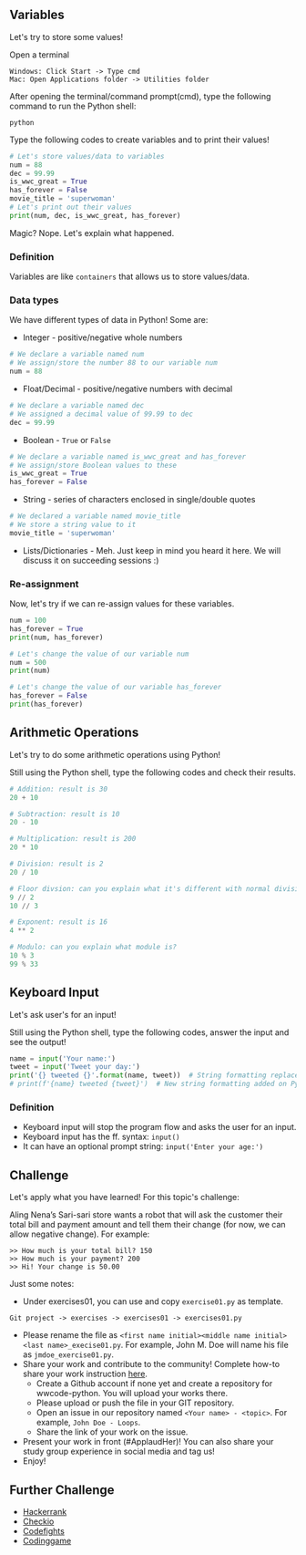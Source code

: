 ## Variables

Let's try to store some values!

Open a terminal

```shell
Windows: Click Start -> Type cmd
Mac: Open Applications folder -> Utilities folder
```

After opening the terminal/command prompt(cmd), type the following command to run the Python shell:

```shell
python
```

Type the following codes to create variables and to print their values!

```python
# Let's store values/data to variables
num = 88
dec = 99.99
is_wwc_great = True
has_forever = False
movie_title = 'superwoman'
# Let's print out their values
print(num, dec, is_wwc_great, has_forever)
```

Magic? Nope. Let's explain what happened.

### Definition

Variables are like `containers` that allows us to store values/data.

### Data types
We have different types of data in Python! Some are:
* Integer - positive/negative whole numbers

```python
# We declare a variable named num
# We assign/store the number 88 to our variable num
num = 88
```

* Float/Decimal - positive/negative numbers with decimal

```python
# We declare a variable named dec
# We assigned a decimal value of 99.99 to dec
dec = 99.99
```

* Boolean - `True` or `False`

```python
# We declare a variable named is_wwc_great and has_forever
# We assign/store Boolean values to these
is_wwc_great = True
has_forever = False
```

* String - series of characters enclosed in single/double quotes

```python
# We declared a variable named movie_title
# We store a string value to it
movie_title = 'superwoman'
```

* Lists/Dictionaries - Meh. Just keep in mind you heard it here. We will discuss it on succeeding sessions :)

### Re-assignment
Now, let's try if we can re-assign values for these variables.

```python
num = 100
has_forever = True
print(num, has_forever)

# Let's change the value of our variable num
num = 500
print(num)

# Let's change the value of our variable has_forever
has_forever = False
print(has_forever)
```

## Arithmetic Operations

Let's try to do some arithmetic operations using Python!

Still using the Python shell, type the following codes and check their results.

```python
# Addition: result is 30
20 + 10

# Subtraction: result is 10
20 - 10

# Multiplication: result is 200
20 * 10

# Division: result is 2
20 / 10

# Floor divsion: can you explain what it's different with normal division?
9 // 2
10 // 3

# Exponent: result is 16
4 ** 2

# Modulo: can you explain what module is?
10 % 3
99 % 33
```

## Keyboard Input

Let's ask user's for an input!

Still using the Python shell, type the following codes, answer the input and see the output!

```python
name = input('Your name:')
tweet = input('Tweet your day:')
print('{} tweeted {}'.format(name, tweet))  # String formatting replaces {} with variable values
# print(f'{name} tweeted {tweet}')  # New string formatting added on Python3.6
```

### Definition
* Keyboard input will stop the program flow and asks the user for an input.
* Keyboard input has the ff. syntax: `input()`
* It can have an optional prompt string: `input('Enter your age:')`

## Challenge

Let's apply what you have learned! For this topic's challenge:

Aling Nena’s Sari-sari store wants a robot that will ask the
customer their total bill and payment amount and tell them their change
(for now, we can allow negative change). For example:

```shell
>> How much is your total bill? 150
>> How much is your payment? 200
>> Hi! Your change is 50.00
```

Just some notes:
* Under exercises01, you can use and copy `exercise01.py` as template.

```shell
Git project -> exercises -> exercises01 -> exercises01.py
```

* Please rename the file as `<first name initial><middle name initial><last name>_execise01.py`. For example, John M. Doe will name his file as `jmdoe_exercise01.py`.
* Share your work and contribute to the community! Complete how-to share your work instruction [here](https://github.com/wwcodemanila/WWCodeManila-Python/blob/master/exercise_upload_step.md).
  * Create a Github account if none yet and create a repository for wwcode-python. You will upload your works there.
  * Please upload or push the file in your GIT repository.
  * Open an issue in our repository named `<Your name> - <topic>`. For example, `John Doe - Loops`.
  * Share the link of your work on the issue.
* Present your work in front (#ApplaudHer)! You can also share your study group experience in social media and tag us!
* Enjoy!

## Further Challenge
* [Hackerrank](https://www.hackerrank.com/)
* [Checkio](https://checkio.org/)
* [Codefights](https://codefights.com/)
* [Codinggame](https://www.codingame.com/)
